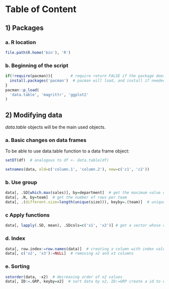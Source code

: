# Table of Content

## 1) Packages
### a. R location
````r
file.path(R.home('bin'), 'R')
````
### b. Beginning of the script
```r
if(!require(pacman)){        # require return FALSE if the package does not exist
  install.packages('pacman')  # pacman will load, and install if needed, a list of specified packages 
}
pacman::p_load(
  'data.table', 'magrittr', 'ggplot2'
)
```

## 2) Modifying data 
*data.table* objects will be the main used objects.
### a. Basic changes on data frames
To be able to use data.table function to a data frame object:
```r
setDT(df)  # analogous to df <- data.table(df)
```

```r
setnames(data, old=c('column.1', 'column.2'), new=c('c1', 'c2'))
```

### b. Use group
```r
data[, .SD[which.max(sales)], by=department]  # get the maximum value of sales for each department
data[, .N, by=team]  # get the number of rows per team
data[, .(different.size=length(unique(size))), keyby=.(team)]  # unique count of different basketball player sizes by team
```

### c Apply functions
```r
data[, lapply(.SD, mean), .SDcols=c('x1', 'x2')] # get a vector whose components correspond to mean of x1 and x2 features
```

### d. Index 
```r
data[, row.index:=row.names(data)]  # creating a column with index values
data[, c('x2', 'x3'):=NULL]  # removing x2 and x3 columns
```

### e. Sorting
```r
setorder(data, -x2)  # decreasing order of x2 values
data[, ID:=.GRP, keyby=x2]  # sort data by x2, ID:=GRP create a id to each group of values in x2, then keyby by default sort the values
```